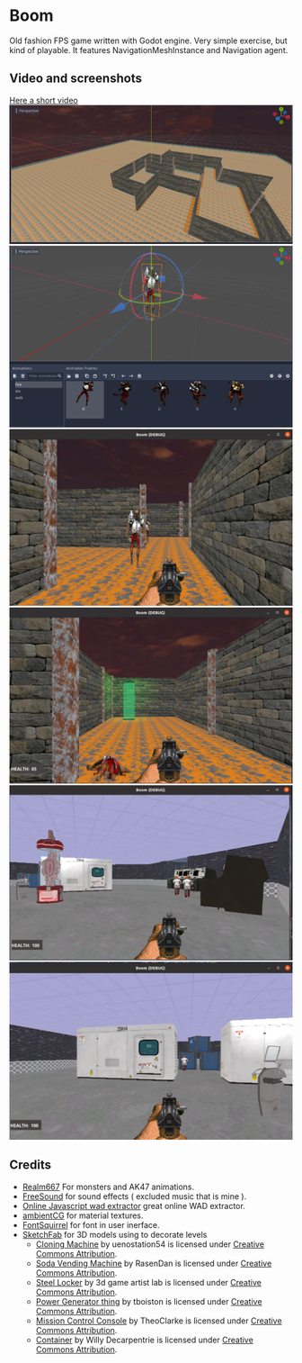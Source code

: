 # Boom
Old fashion FPS game written with Godot engine.
Very simple exercise, but kind of playable. It features NavigationMeshInstance and Navigation agent.

## Video and screenshots
[Here a short video](https://www.facebook.com/1412192133/videos/926298468278232/)
![screen1](https://github.com/FelicePollano/Boom/blob/main/screenshots/Screenshot%20from%202022-12-30%2017-27-11.png)
![screen2](https://github.com/FelicePollano/Boom/blob/main/screenshots/Screenshot%20from%202022-12-30%2017-28-40.png)
![screen3](https://github.com/FelicePollano/Boom/blob/main/screenshots/Screenshot%20from%202022-12-30%2017-29-20.png)
![screen4](https://github.com/FelicePollano/Boom/blob/main/screenshots/Screenshot%20from%202023-01-02%2010-24-45.png)
![screen6](https://github.com/FelicePollano/Boom/blob/main/screenshots/Screenshot%20from%202023-01-06%2018-20-18.png)
![screen7](https://github.com/FelicePollano/Boom/blob/main/screenshots/Screenshot%20from%202023-01-06%2018-23-16.png)

## Credits
- [Realm667](https://www.realm667.com/en/) For monsters and AK47 animations.
- [FreeSound](https://freesound.org/people/The%20Baron/sounds/98399/) for sound effects ( excluded music that is mine ).
- [Online Javascript wad extractor](https://jmickle66666666.github.io/wad-js/) great online WAD extractor.
- [ambientCG](https://ambientcg.com/) for material textures.
- [FontSquirrel](https://www.fontsquirrel.com/) for font in user inerface.
- [SketchFab](https://sketchfab.com/) for 3D models using to decorate levels
  - [Cloning Machine](https://skfb.ly/opAIz) by uenostation54 is licensed under [Creative Commons Attribution](http://creativecommons.org/licenses/by/4.0/).
  - [Soda Vending Machine](https://skfb.ly/6RunD) by RasenDan is licensed under [Creative Commons Attribution](http://creativecommons.org/licenses/by/4.0/).
  - [Steel Locker](https://skfb.ly/o79tW) by 3d game artist lab is licensed under [Creative Commons Attribution](http://creativecommons.org/licenses/by/4.0/).
  - [Power Generator thing](https://skfb.ly/6WJM9) by tboiston is licensed under [Creative Commons Attribution](http://creativecommons.org/licenses/by/4.0/).
  - [Mission Control Console](https://skfb.ly/oynoJ) by TheoClarke is licensed under [Creative Commons Attribution](http://creativecommons.org/licenses/by/4.0/).
  - [Container](https://skfb.ly/FZOL) by Willy Decarpentrie is licensed under [Creative Commons Attribution](http://creativecommons.org/licenses/by/4.0/).



